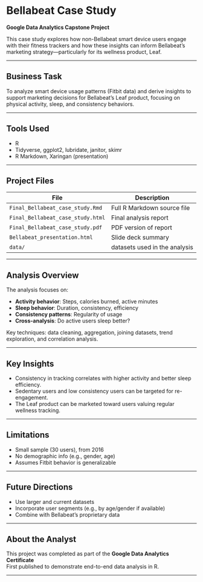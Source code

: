 # Bellabeat Case Study  
**Google Data Analytics Capstone Project**

This case study explores how non-Bellabeat smart device users engage with their fitness trackers and how these insights can inform Bellabeat’s marketing strategy—particularly for its wellness product, Leaf.

---

## Business Task

To analyze smart device usage patterns (Fitbit data) and derive insights to support marketing decisions for Bellabeat’s Leaf product, focusing on physical activity, sleep, and consistency behaviors.

---

## Tools Used

- R  
- Tidyverse, ggplot2, lubridate, janitor, skimr  
- R Markdown, Xaringan (presentation)

---

## Project Files

| File | Description |
|------|-------------|
| `Final_Bellabeat_case_study.Rmd` | Full R Markdown source file |
| `Final_Bellabeat_case_study.html` | Final analysis report |
| `Final_Bellabeat_case_study.pdf` | PDF version of report |
| `Bellabeat_presentation.html` | Slide deck summary |
| `data/` | datasets used in the analysis |

---

## Analysis Overview

The analysis focuses on:

- **Activity behavior**: Steps, calories burned, active minutes
- **Sleep behavior**: Duration, consistency, efficiency
- **Consistency patterns**: Regularity of usage
- **Cross-analysis**: Do active users sleep better?

Key techniques: data cleaning, aggregation, joining datasets, trend exploration, and correlation analysis.

---

## Key Insights

- Consistency in tracking correlates with higher activity and better sleep efficiency.
- Sedentary users and low consistency users can be targeted for re-engagement.
- The Leaf product can be marketed toward users valuing regular wellness tracking.

---

## Limitations

- Small sample (30 users), from 2016
- No demographic info (e.g., gender, age)
- Assumes Fitbit behavior is generalizable

---

## Future Directions

- Use larger and current datasets
- Incorporate user segments (e.g., by age/gender if available)
- Combine with Bellabeat’s proprietary data

---

## About the Analyst

This project was completed as part of the **Google Data Analytics Certificate**  
First published to demonstrate end-to-end data analysis in R.

---

